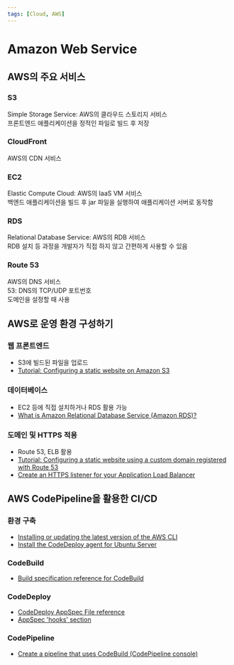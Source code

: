 ```yaml
---
tags: [Cloud, AWS]
---
```


# Amazon Web Service

## AWS의 주요 서비스

### S3

Simple Storage Service: AWS의 클라우드 스토리지 서비스  
프론트엔드 애플리케이션을 정적인 파일로 빌드 후 저장

### CloudFront

AWS의 CDN 서비스

### EC2

Elastic Compute Cloud: AWS의 IaaS VM 서비스  
백엔드 애플리케이션을 빌드 후 jar 파일을 실행하여 애플리케이션 서버로 동작함

### RDS

Relational Database Service: AWS의 RDB 서비스  
RDB 설치 등 과정을 개발자가 직접 하지 않고 간편하게 사용할 수 있음

### Route 53

AWS의 DNS 서비스  
53: DNS의 TCP/UDP 포트번호  
도메인을 설정할 때 사용

## AWS로 운영 환경 구성하기

### 웹 프론트엔드

- S3에 빌드된 파일을 업로드
- [Tutorial: Configuring a static website on Amazon S3](https://docs.aws.amazon.com/AmazonS3/latest/userguide/HostingWebsiteOnS3Setup.html)

### 데이터베이스

- EC2 등에 직접 설치하거나 RDS 활용 가능
- [What is Amazon Relational Database Service (Amazon RDS)?](https://docs.aws.amazon.com/AmazonRDS/latest/UserGuide/Welcome.html)

### 도메인 및 HTTPS 적용

- Route 53, ELB 활용
- [Tutorial: Configuring a static website using a custom domain registered with Route 53](https://docs.aws.amazon.com/AmazonS3/latest/userguide/website-hosting-custom-domain-walkthrough.html)
- [Create an HTTPS listener for your Application Load Balancer](https://docs.aws.amazon.com/elasticloadbalancing/latest/application/create-https-listener.html)

## AWS CodePipeline을 활용한 CI/CD

### 환경 구축

- [Installing or updating the latest version of the AWS CLI](https://docs.aws.amazon.com/cli/latest/userguide/getting-started-install.html)
- [Install the CodeDeploy agent for Ubuntu Server](https://docs.aws.amazon.com/codedeploy/latest/userguide/codedeploy-agent-operations-install-ubuntu.html)

### CodeBuild

- [Build specification reference for CodeBuild](https://docs.aws.amazon.com/codebuild/latest/userguide/build-spec-ref.html)

### CodeDeploy

- [CodeDeploy AppSpec File reference](https://docs.aws.amazon.com/codedeploy/latest/userguide/reference-appspec-file.html)
- [AppSpec 'hooks' section](https://docs.aws.amazon.com/codedeploy/latest/userguide/reference-appspec-file-structure-hooks.html)

### CodePipeline

- [Create a pipeline that uses CodeBuild (CodePipeline console)](https://docs.aws.amazon.com/codebuild/latest/userguide/how-to-create-pipeline-console.html)